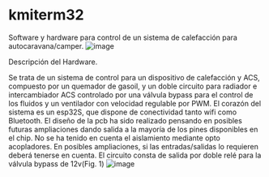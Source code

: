 # kmiterm32
Software y hardware para control de un sistema de calefacción para autocaravana/camper.
![image](https://github.com/user-attachments/assets/5d72325a-72a1-46c5-8bac-9c52b57b173a)

Descripción del Hardware.

Se trata de un sistema de control para un dispositivo de calefacción y ACS, compuesto por un quemador de gasoil, y un doble circuito para radiador e intercambiador ACS controlado por una válvula bypass para el control de los fluidos y un ventilador con velocidad regulable por PWM.
El corazón del sistema es un esp32S, que dispone de conectividad tanto wifi como Bluetooth.
El diseño de la pcb ha sido realizado pensando en posibles futuras ampliaciones dando salida a la mayoría de los pines disponibles en el chip.
No se ha tenido en cuenta el aislamiento mediante opto acopladores. En posibles ampliaciones, si las entradas/salidas lo requieren deberá tenerse en cuenta.
El circuito consta de salida por doble relé para la válvula bypass de 12v(Fig. 1)
![image](https://github.com/user-attachments/assets/a1593144-c1db-4b91-bf6f-7ba533bd6b1f)
